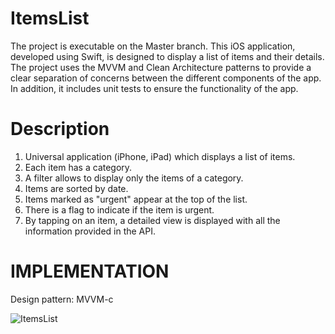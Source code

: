# ItemsList
The project is executable on the Master branch.
This iOS application, developed using Swift, is designed to display a list of items and their details. 
The project uses the MVVM and Clean Architecture patterns to provide a clear separation of concerns between the different components of the app. 
In addition, it includes unit tests to ensure the functionality of the app.

# Description
1. Universal application (iPhone, iPad) which displays a list of items.
2. Each item has a category.
3. A filter allows to display only the items of a category.
4. Items are sorted by date.
5. Items marked as "urgent" appear at the top of the list.
6. There is a flag to indicate if the item is urgent.
7. By tapping on an item, a detailed view is displayed with all the information provided in the API.

# IMPLEMENTATION
Design pattern: MVVM-c

![ItemsList](https://user-images.githubusercontent.com/31176385/236797956-22df4530-de60-4067-9db4-3b7d6752f281.gif)
